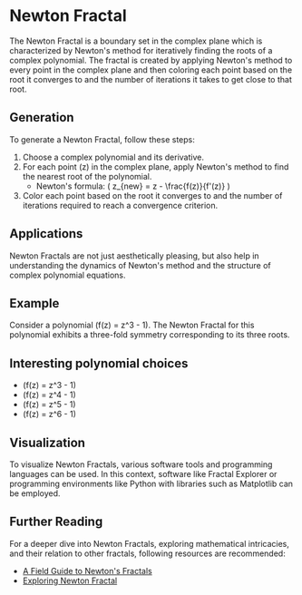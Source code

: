 # Newton Fractal

The Newton Fractal is a boundary set in the complex plane which is characterized by Newton's method for iteratively finding the roots of a complex polynomial. The fractal is created by applying Newton's method to every point in the complex plane and then coloring each point based on the root it converges to and the number of iterations it takes to get close to that root.

## Generation

To generate a Newton Fractal, follow these steps:

1. Choose a complex polynomial and its derivative.
2. For each point \(z\) in the complex plane, apply Newton's method to find the nearest root of the polynomial.
   - Newton's formula: \( z_{new} = z - \frac{f(z)}{f'(z)} \)
3. Color each point based on the root it converges to and the number of iterations required to reach a convergence criterion.

## Applications

Newton Fractals are not just aesthetically pleasing, but also help in understanding the dynamics of Newton's method and the structure of complex polynomial equations.

## Example

Consider a polynomial \(f(z) = z^3 - 1\). The Newton Fractal for this polynomial exhibits a three-fold symmetry corresponding to its three roots.

## Interesting polynomial choices

- \(f(z) = z^3 - 1\)
- \(f(z) = z^4 - 1\)
- \(f(z) = z^5 - 1\)
- \(f(z) = z^6 - 1\)

## Visualization

To visualize Newton Fractals, various software tools and programming languages can be used. In this context, software like Fractal Explorer or programming environments like Python with libraries such as Matplotlib can be employed.

## Further Reading

For a deeper dive into Newton Fractals, exploring mathematical intricacies, and their relation to other fractals, following resources are recommended:

- [A Field Guide to Newton's Fractals](https://example.com/newton-fractal-guide)
- [Exploring Newton Fractal](https://example.com/exploring-newton-fractal)
